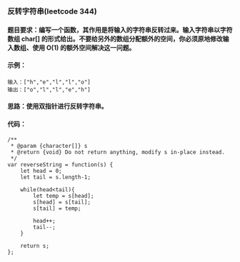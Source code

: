 ### 反转字符串(leetcode 344)
#### 题目要求：编写一个函数，其作用是将输入的字符串反转过来。输入字符串以字符数组 char[] 的形式给出。不要给另外的数组分配额外的空间，你必须原地修改输入数组、使用 O(1) 的额外空间解决这一问题。
#### 示例：
```
输入：["h","e","l","l","o"]
输出：["o","l","l","e","h"] 
```
#### 思路：使用双指针进行反转字符串。
#### 代码：

```
/**
 * @param {character[]} s
 * @return {void} Do not return anything, modify s in-place instead.
 */
var reverseString = function(s) {
    let head = 0;
    let tail = s.length-1;

    while(head<tail){
    	let temp = s[head];
    	s[head] = s[tail];
    	s[tail] = temp;

    	head++;
    	tail--;
    } 

    return s;
};
```
